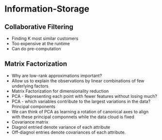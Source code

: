 # Information-Storage

## Collaborative Filtering
* Finding K most similar customers 
* Too expensive at the runtime
* Can do pre-computation 


## Matrix Factorization
* Why are low-rank approximations important?
* Allow us to explain the observations by linear combinations of few underlying factors
* Matrix Factorization for dimensionality reduction
* PCA - Representing each point with fewer features without losing much?
* PCA - which variables contribute to the largest variations in the data? Principal components
* We can think of PCA as learning a rotation of canonical axes to align with these principal componnets
while the data cloud is fixed
* Covariance matrix
* Diagnol entried denote variance of each attribute
* Off-diagnol entries denote covariances of each attribute.
